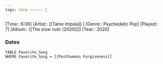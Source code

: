 ```yaml
---
tags: Song ⭐⭐⭐⭐⭐ 💛
---
```

[Time:: 6:06]
[Artist:: [[Tame Impala]] ]
[Genre:: Psychedelic Pop]
[Played:: 7]
[Album:: [[The slow rush (2020)]]]
[Year:: 2020]
### Dates
````dataview
TABLE Favorite_Song
WHERE Favorite_Song = [[Posthumous Forgiveness]]
````